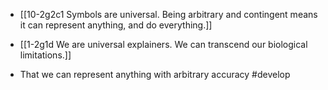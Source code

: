 - [[10-2g2c1 Symbols are universal. Being arbitrary and contingent means it can represent anything, and do everything.]]
- [[1-2g1d We are universal explainers. We can transcend our biological limitations.]]

- That we can represent anything with arbitrary accuracy #develop
